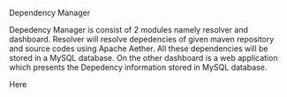 Dependency Manager

Depedency Manager is consist of 2 modules namely resolver and dashboard. Resolver will resolve depedencies of given maven repository and source codes using Apache Aether. All these dependencies will be stored in a MySQL database. On the other dashboard is a web application which presents the Depedency information stored in MySQL database. 

Here
